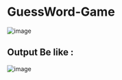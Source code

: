 # GuessWord-Game
![image](https://user-images.githubusercontent.com/72077931/215662827-251c7cf4-a33c-48f3-84fd-e37a259a1bcc.png)
## Output Be like :
![image](https://user-images.githubusercontent.com/72077931/215663310-0306cfaf-e8c4-4e42-a9c2-49ac84027882.png)
